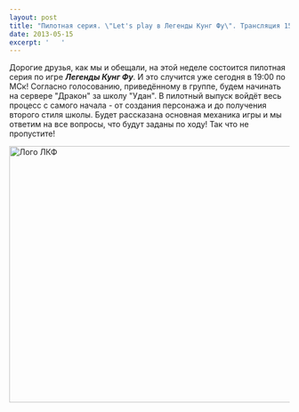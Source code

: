 ```yaml
---
layout: post
title: "Пилотная серия. \"Let's play в Легенды Кунг Фу\". Трансляция 15 мая в 19:00."
date: 2013-05-15
excerpt: '   '
---
```


Дорогие друзья, как мы и обещали, на этой неделе состоится пилотная серия по игре <em><strong>Легенды Кунг Фу</strong></em>. И это случится уже сегодня в 19:00 по МСк! Согласно голосованию, приведённому в группе, будем начинать на сервере "Дракон" за школу "Удан". В пилотный выпуск войдёт весь процесс с самого начала - от создания персонажа и до получения второго стиля школы. Будет рассказана основная механика игры и мы ответим на все вопросы, что будут заданы по ходу! Так что не пропустите!

<a href="http://gamersoul.ru/wp-content/uploads/2013/04/Лого-ЛКФ.jpg"><img class="wp-image-1828 aligncenter" alt="Лого ЛКФ" src="http://gamersoul.ru/wp-content/uploads/2013/04/Лого-ЛКФ.jpg" width="614" height="461" /></a>